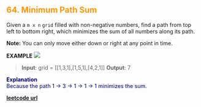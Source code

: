 <h2 style="color:#F90;">64. Minimum Path Sum</h2>

Given a `m x n` `grid` filled with non-negative numbers, find a path from top left to bottom right, which minimizes the sum of all numbers along its path.

**Note:** You can only move either down or right at any point in time.

**EXAMPLE**
![](https://assets.leetcode.com/uploads/2020/11/05/minpath.jpg)
>**Input**: grid = \[[1,3,1],[1,5,1],[4,2,1]]
**Output**: 7

<p style="color:#007;">
<b>Explanation</b><br>
Because the path 1 → 3 → 1 → 1 → 1 minimizes the sum.
</p>

**[leetcode url](https://leetcode.com/problems/minimum-path-sum/description)**